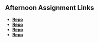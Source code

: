 ## Afternoon Assignment Links

* **[Repo](https://varozzaej.github.io/game_night/)**
* **[Repo](https://varozzaej.github.io/vendr/)**
* **[Repo](https://varozzaej.github.io/gregslist_mvc/?#)**
* **[Repo](https://github.com/VarozzaEJ/<ASSIGNMENT_REPO>)**
